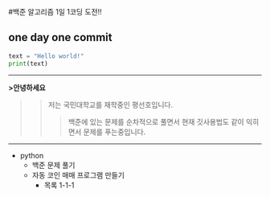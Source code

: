 #백준 알고리즘 1일 1코딩 도전!!
## one day one commit


```python
text = "Hello world!"
print(text)
```
---
**>안녕하세요**
>>저는 국민대학교를 재학중인 평선호입니다.
>>>백준에 있는 문제를 순차적으로 풀면서 현재 깃사용법도 같이 익히면서 문제를 푸는중입니다.
---
+ python
  + 백준 문제 풀기
  + 자동 코인 매매 프로그램 만들기
    + 목록 1-1-1
